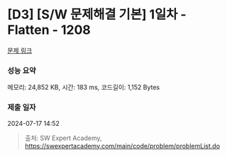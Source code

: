 # [D3] [S/W 문제해결 기본] 1일차 - Flatten - 1208 

[문제 링크](https://swexpertacademy.com/main/code/problem/problemDetail.do?contestProbId=AV139KOaABgCFAYh) 

### 성능 요약

메모리: 24,852 KB, 시간: 183 ms, 코드길이: 1,152 Bytes

### 제출 일자

2024-07-17 14:52



> 출처: SW Expert Academy, https://swexpertacademy.com/main/code/problem/problemList.do